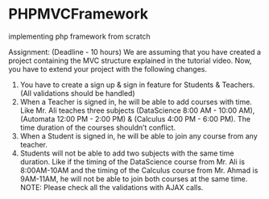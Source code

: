 # PHPMVCFramework
implementing php framework from scratch

Assignment: (Deadline - 10 hours)
We are assuming that you have created a project containing the MVC structure explained in
the tutorial video. Now, you have to extend your project with the following changes.
1. You have to create a sign up & sign in feature for Students & Teachers. (All validations
should be handled)
2. When a Teacher is signed in, he will be able to add courses with time. Like Mr. Ali teaches
three subjects (DataScience 8:00 AM - 10:00 AM), (Automata 12:00 PM - 2:00 PM) &
(Calculus 4:00 PM - 6:00 PM). The time duration of the courses shouldn’t conflict.
3. When a Student is signed in, he will be able to join any course from any teacher.
4. Students will not be able to add two subjects with the same time duration. Like if the
timing of the DataScience course from Mr. Ali is 8:00AM-10AM and the timing of the
Calculus course from Mr. Ahmad is 9AM-11AM, he will not be able to join both courses
at the same time.
NOTE: Please check all the validations with AJAX calls.
